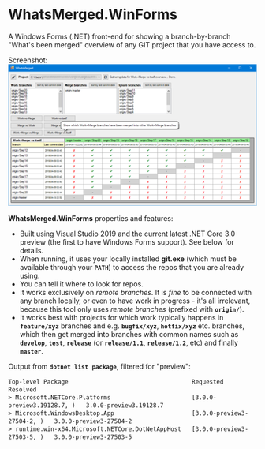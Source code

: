 # WhatsMerged.WinForms
A Windows Forms (.NET) front-end for showing a branch-by-branch "What's been merged" overview of any GIT project that you have access to.

Screenshot:<br>
![WhatsMerged screenshot](WhatsMerged-01.png)

**WhatsMerged.WinForms** properties and features:

- Built using Visual Studio 2019 and the current latest .NET Core 3.0 preview (the first to have Windows Forms support). See below for details.
- When running, it uses your locally installed **git.exe** (which must be available through your **`PATH`**) to access the repos that you are already using.
- You can tell it where to look for repos.
- It works exclusively on *remote branches*. It is *fine* to be connected with any branch locally, or even to have work in progress - it's all irrelevant, because this tool only uses *remote branches* (prefixed with **`origin/`**).
- It works best with projects for which work typically happens in **`feature/xyz`** branches and e.g. **`bugfix/xyz`**, **`hotfix/xyz`** etc. branches, which then get merged into branches with common names such as **`develop`**, **`test`**, **`release`** (or **`release/1.1`**, **`release/1.2`**, etc) and finally **`master`**.

Output from **`dotnet list package`**, filtered for "preview":

    Top-level Package                                   Requested                    Resolved
    > Microsoft.NETCore.Platforms                       [3.0.0-preview3.19128.7, )   3.0.0-preview3.19128.7
    > Microsoft.WindowsDesktop.App                      [3.0.0-preview3-27504-2, )   3.0.0-preview3-27504-2
    > runtime.win-x64.Microsoft.NETCore.DotNetAppHost   [3.0.0-preview3-27503-5, )   3.0.0-preview3-27503-5
